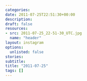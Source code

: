 ```yaml
---
categories:
date: 2011-07-25T22:51:30+00:00
description:
draft: false
resources:
- src: 2011-07-25_22-51-30_UTC.jpg
  name: "header"
layout: instagram
options:
  unlisted: false
stories:
subtitle:
title: "2011-07-25"
tags: []
---
```


 
